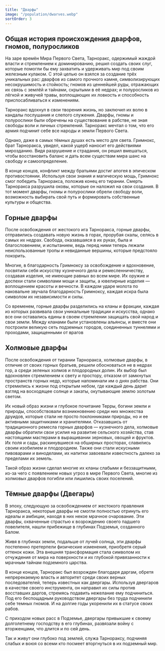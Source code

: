 ```yaml
---
title: "Дварфы"
image: "/population/dwarves.webp"
sortOrder: 3
---
```


## Общая история происхождения дварфов, гномов, полуросликов

На заре времён Мира Первого Света, Тарноракс, одержимый жаждой
власти и стремлением к доминированию, решил создать своих слуг,
которые помогли бы ему захватить и удерживать мир под своим
железным кулаком. С этой целью он взялся за создание трёх
уникальных рас: дварфов из самого прочного камня, символизирующих
несокрушимость и стойкость; гномов из ценнейшей руды, отражающих
их связь с землёй и тайнами, скрытыми в её недрах; и полуросликов из
лёгкой и живучей травы, воплощающих их ловкость и способность
приспосабливаться к изменениям.

Тарноракс вдохнул в свои творения жизнь, но заключил их волю в
кандалы послушания и слепого служения. Дварфы, гномы и
полурослики были обречены на существование в рабстве, не зная
свободы воли и личных стремлений. Тарноракс мечтал о том, что его
армия подчинит себе все народы и земли Первого Света.

Однако, даже в самых тёмных душах есть место для света. Гримнокс,
брат Тарноракса, увидел, какой ущерб наносит его действиями
мирозданию. Видя разрушение и страдания, он решил вмешаться,
чтобы восстановить баланс и дать всем существам мира шанс на
свободу и самоопределение.

В конце концов, конфликт между братьями достиг апогея в эпическом
противостоянии. Используя свои знания и магическую мощь, Гримнокс
смог победить Тарноракса, положив конец его тирании. Смерть
Тарноракса разрушила оковы, которые он наложил на свои создания. В
тот момент дварфы, гномы и полурослики обрели свободу воли,
возможность выбирать свой путь и формировать собственные культуры
и общества.

## Горные дварфы

После освобождения от жестокого ига Тарноракса, горные дварфы,
отправились создавать новую жизнь в горах, прорубая скалы, селясь в
самых их недрах. Свобода, оказавшаяся в их руках, была и благословением,
и испытанием, ведь перед ними теперь лежали неиспользованные тропы и
невиданные вершины, которые предстояло покорить.

Многие, в благодарность Гримноксу за освобождение и вдохновение,
посвятили себя искусству кузнечного дела и ремесленничеству, создавая
изделия, не имеющие равных во всем мире. Их оружие и доспехи стали
символами мощи и защиты, а ювелирные изделия — воплощением
красоты и вечности. В каждом ударе молота по наковальне звучала
благодарность Гримноксу, каждая искра была символом их
независимости и силы.

Со временем, горные дварфы разделились на кланы и фракции, каждая
из которых развивала свои уникальные традиции и искусства, однако
все они оставались едины в своем стремлении защищать свой народ и
свои земли. Между кланами были установлены альянсы, и вместе они
построили великую сеть подземных городов, соединенных туннелями и
проходами, защищенными от врагов 

## Холмовые дварфы

После освобождения от тирании Тарноракса, холмовые дварфы, в
отличие от своих горных братьев, решили обосноваться не в недрах гор,
а среди зеленых холмов и плодородных долин. Их выбор был
вдохновлен стремлением к свету и простору, отказом от замкнутых
пространств горных недр, которые напоминали им о днях рабства. Они
стремились к жизни под открытым небом, где каждый день дарит
взгляд на восходящее солнце и закаты, окутывающие землю золотым
светом.

Их новый образ жизни и глубокое почитание Терры, богини земли и
природы, способствовали возникновению среди них множества
друидов, которые стали не просто поклонниками природы, но и ее
активными защитниками и хранителями. Отказавшись от
традиционного ремесла горных дварфов — кузнечного дела, холмовые
дварфы обратили свои усилия на развитие сельского хозяйства, став
настоящими мастерами в выращивании зерновых, овощей и фруктов.
Их поля и сады, раскинувшиеся на обширных просторах, славились
своим изобилием и плодородием. Также они стали искусными
пивоварами и виноделами, их напитки завоевали известность далеко
за пределами их земель.

Такой образ жизни сделал многие их кланы слабыми и беззащитными,
из-за чего с появлением новых угроз в мире Первого Света, многие из
холмовых дварфов погибли или лишились своих поселений.

## Тёмные дварфы (Двегары)

В эпоху, следующую за освобождением от жестокого правления
Тарноракса, некоторые дварфы не смогли полностью отринуть его
идеалы и амбиции, находя в них некое мрачное очарование. Эти
дварфы, охваченные страстью к возрождению своего падшего
повелителя, нашли прибежище в глубинах Подземья, созданного
Балом.

Живя в глубинах земли, подальше от лучей солнца, эти дварфы
постепенно претерпели физические изменения, приобретя серый
оттенок кожи. Эта внешняя трансформация стала символом их
отчуждения от мира на поверхности и их глубокой привязанности к
мрачным тайнам подземного царства.

В конце концов, Тарноракс был возрожден благодаря даргам, обретя
непререкаемую власть и авторитет среди своих верных
последователей, теперь известных как двергары. Используя двергаров
в качестве своего инструмента, он направил их силы против
восставших даргов, стремясь подавить нежелание ему подчиниться.
Под его беспощадным руководством двергары без труда подчинили
себе темных гномов. И на долгие годы укоренили их в статусе своих
рабов.

С приходом новых расс в Подземье, двергары привыкшие к своему
долголетнему господству в его глубинах, развязали войну с
вторженцами, что длится и по сей день.

Так и живут они глубоко под землей, служа Тарнораксу, подчиняя
слабых и воюя со всеми кто посмеет вторгнуться в их подземный мир.
